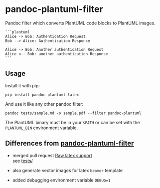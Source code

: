 # pandoc-plantuml-filter

Pandoc filter which converts PlantUML code blocks to PlantUML images.

````
```plantuml
Alice -> Bob: Authentication Request
Bob --> Alice: Authentication Response

Alice -> Bob: Another authentication Request
Alice <-- Bob: another authentication Response
```
````

## Usage

Install it with pip:

```
pip install pandoc-plantuml-latex
```

And use it like any other pandoc filter:

```
pandoc tests/sample.md -o sample.pdf --filter pandoc-plantuml
```

The PlantUML binary must be in your `$PATH` or can be set with the
`PLANTUML_BIN` environment variable.

## Differences from [pandoc-plantuml-filter](https://github.com/timofurrer/pandoc-plantuml-filter)

- merged pull request [Raw latex support](https://github.com/timofurrer/pandoc-plantuml-filter/pull/4)  
  see [tests/](tests/)

- also generate vector images for latex `beamer` template

- added debugging environment variable `DEBUG=1`

